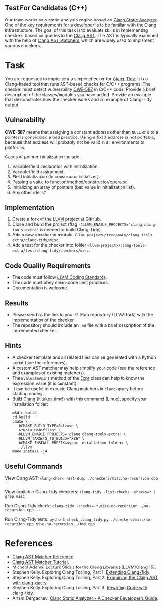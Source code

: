 Test For Candidates (C++)
---

Our team works on a static-analysis engine based on [Clang Static Analyzer](https://clang-analyzer.llvm.org/).
One of the key requirements for a developer is to be familiar with the Clang infrastructure. 
The goal of this task is to evaluate skills in implementing checkers based on
queries to the [Clang AST](https://clang.llvm.org/docs/IntroductionToTheClangAST.html). The AST is typically examined with the help of [Clang AST Matchers](https://clang.llvm.org/docs/LibASTMatchersReference.html),
which are widely used to implement various checkers.

# Task

You are requested to implement a simple checker for [Clang-Tidy](https://clang.llvm.org/extra/clang-tidy/).
It is a Clang-based tool that runs AST-based checks for C/C++ programs.
The checker must detect vulnerability [CWE-587](https://cwe.mitre.org/data/definitions/587.html) in C/C++ code.
Provide a brief description of the classes/modules you have added.
Provide an example that demonstrates how the checker works and an example of Clang-Tidy output.

## Vulnerability

__CWE-587__ means that assigning a constant address other than `NULL` or `0` to a pointer is considered a bad practice.
Using a fixed address is not portable, because that address will probably not be valid in all environments or platforms.

Cases of pointer initialization include:

1. Variable/field declaration with initialization.
2. Variable/field assignment.
3. Field initialization (in constructor initializer).
4. Passing a value to function/method/constructor/operator.
5. Initializing an array of pointers (bad value in initialization list).
6. Any other ideas?

## Implementation

1. Create a fork of the [LLVM](https://github.com/llvm/llvm-project) project at GitHub.
2. Clone and build the project (flag `-DLLVM_ENABLE_PROJECTS='clang;clang-tools-extra'` is needed to build Clang-Tidy).
3. Add a new checker to module `<llvm-project>/tree/main/clang-tools-extra/clang-tidy/misc`.
4. Add a test for the checker into folder `<llvm-project>/clang-tools-extra/test/clang-tidy/checkers/misc`. 

## Code Quality Requirements

* The code must follow [LLVM Coding Standards](https://llvm.org/docs/CodingStandards.html).
* The code must obey clean-code best practices.
* Documentation is welcome.

## Results

* Please send us the link to your GitHub repository (LLVM fork) with the implementation of the checker.
* The repository should include an `.md` file with a brief description of the implemented checker.  

## Hints

* A checker template and all related files can be generated with a Python script (see the references). 
* A custom AST matcher may help simplify your code (see the reference and examples of existing matchers).
* The `EvaluateAsInt` method of the [Expr](https://clang.llvm.org/doxygen/classclang_1_1Expr.html)
  class can help to know the expression value (it is constant).
* It can be useful to execute Clang matchers in `clang-query` before starting coding.  
* Build Clang (it takes time!) with this command (Linux), specify your installation folder:
  ```
  mkdir build
  cd build
  cmake \
    -DCMAKE_BUILD_TYPE=Release \
    -G"Unix Makefiles" \
    -DLLVM_ENABLE_PROJECTS='clang;clang-tools-extra' \
    -DLLVM_TARGETS_TO_BUILD="X86" \
    -DCMAKE_INSTALL_PREFIX=<your installation folder> \
    ../llvm
  make install -j4
  ```

## Useful Commands

View Clang AST:
```clang-check -ast-dump ./checkers/misc/no-recursion.cpp --```

View available Clang-Tidy checkers:
```clang-tidy -list-checks -checks=* | grep misc```

Run Clang-Tidy check:
```clang-tidy -checks=-*,misc-no-recursion ./no-recursion.cpp --```

Run Clang-Tidy tests:
```python3 check_clang_tidy.py ./checkers/misc/no-recursion.cpp misc-no-recursion ./tmp.cpp```

# References

* [Clang AST Matcher Reference](https://clang.llvm.org/docs/LibASTMatchersReference.html).
* [Clang AST Matcher Tutorial](https://clang.llvm.org/docs/LibASTMatchersTutorial.html).
* Michael Adams. [Lecture Slides for the Clang Libraries (LLVM/Clang 15)](
  https://ece.engr.uvic.ca/~frodo/cppbook/downloads/lecture_slides_for_the_clang_libraries-0.0.pdf).
* Stephen Kelly. Exploring Clang Tooling, Part 1: [Extending Clang-Tidy](
  https://devblogs.microsoft.com/cppblog/exploring-clang-tooling-part-1-extending-clang-tidy/).
* Stephen Kelly. Exploring Clang Tooling, Part 2: [Examining the Clang AST with clang-query](
  https://devblogs.microsoft.com/cppblog/exploring-clang-tooling-part-2-examining-the-clang-ast-with-clang-query/).
* Stephen Kelly. Exploring Clang Tooling, Part 3: [Rewriting Code with clang-tidy](
  https://devblogs.microsoft.com/cppblog/exploring-clang-tooling-part-3-rewriting-code-with-clang-tidy/).
* Artem Dergachev. [Clang Static Analyzer - A Checker Developer's Guide](
  https://github.com/haoNoQ/clang-analyzer-guide/releases/download/v0.1/clang-analyzer-guide-v0.1.pdf).
